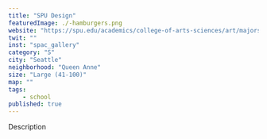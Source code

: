 ```yaml
---
title: "SPU Design"
featuredImage: ./-hamburgers.png
website: "https://spu.edu/academics/college-of-arts-sciences/art/majors-minors/majors/visual-communication"
twit: ""
inst: "spac_gallery"
category: "S"
city: "Seattle"
neighborhood: "Queen Anne"
size: "Large (41-100)"
map: ""
tags:
    - school
published: true
---
```


Description
